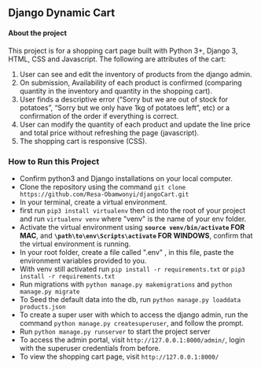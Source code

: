 ## Django Dynamic Cart

#### About the project
This project is for a shopping cart page built with Python 3+, Django 3, HTML, CSS and Javascript. The following are attributes of the cart:
1. User can see and edit the inventory of products from the django admin.
2. On submission, Availability of each product is confirmed (comparing quantity in the inventory and quantity in the shopping cart). 
3. User finds a descriptive error (“Sorry but we are out of stock for potatoes”, “Sorry but we only have 1kg of potatoes left”, etc) or a confirmation of the order if everything is correct. 
4. User can modify the quantity of each product and update the line price and total price without refreshing the page (javascript). 
5. The shopping cart is responsive (CSS).


### How to Run this Project
  - Confirm python3 and Django installations on your local computer.
  - Clone the repository using the command `git clone https://github.com/Resa-Obamwonyi/djangoCart.git`
  - In your terminal, create a virtual environment. 
  - first run `pip3 install virtualenv` then cd into the root of your project and run `virtualenv venv` where "venv" is the name of your env folder.
  - Activate the virtual environment using **`source venv/bin/activate` FOR MAC**, and **`\path\to\env\Scripts\activate` FOR WINDOWS**, confirm that the virtual environment is running.
  - In your root folder, create a file called ".env" , in this file, paste the environment variables provided to you.
  - With venv still activated run `pip install -r requirements.txt` or `pip3 install -r requirements.txt`
  - Run migrations with `python manage.py makemigrations` and `python manage.py migrate`
  - To Seed the default data into the db, run `python manage.py loaddata products.json`
  - To create a super user with  which to access the django admin, run the command `python manage.py createsuperuser`, and follow the prompt.
  - Run `python manage.py runserver` to start the project server
  - To access the admin portal, visit `http://127.0.0.1:8000/admin/`, login with the superuser credentials from before.
  - To view the shopping cart page, visit `http://127.0.0.1:8000/` 